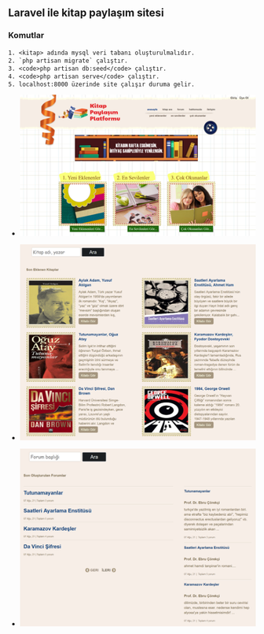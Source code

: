 ## Laravel ile kitap paylaşım sitesi

### Komutlar
  
    1. <kitap> adında mysql veri tabanı oluşturulmalıdır.
    2. `php artisan migrate` çalıştır.
    3. <code>php artisan db:seed</code> çalıştır.
    4. <code>php artisan serve</code> çalıştır.
    5. localhost:8000 üzerinde site çalışır duruma gelir.

- ![Ekran görüntüsü 1](https://github.com/mehmetkesik/kitappaylasimsitesi/blob/master/kitapsitesi1.png)

- ![Ekran görüntüsü 2](https://github.com/mehmetkesik/kitappaylasimsitesi/blob/master/kitapsitesi2.png)

- ![Ekran görüntüsü 3](https://github.com/mehmetkesik/kitappaylasimsitesi/blob/master/kitapsitesi3.png)
